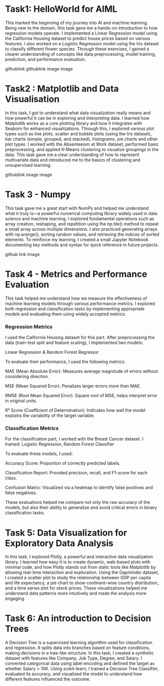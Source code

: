 # Task1: HelloWorld for AIML


This marked the beginning of my journey into AI and machine learning. Being new to the domain, this task gave me a hands-on introduction to how regression models operate. I implemented a Linear Regression model using the California Housing dataset to predict house prices based on various features. I also worked on a Logistic Regression model using the Iris dataset to classify different flower species. Through these exercises, I gained a clearer understanding of concepts like data preprocessing, model training, prediction, and performance evaluation.

githublink
githublink
image
image

# Task2 : Matplotlib and Data Visualisation

In this task, I got to understand what data visualization really means and how powerful it can be in exploring and interpreting data. I learned how Matplotlib works as a core plotting library and how it integrates with Seaborn for enhanced visualizations. Through this, I explored various plot types such as line plots, scatter and bubble plots (using the Iris dataset), bar charts (simple, grouped, and stacked), histograms, pie charts and other plot types. I worked with the Absenteeism at Work dataset, performed basic preprocessing, and applied K-Means clustering to visualize groupings in the data. This task gave me a clear understanding of how to represent multivariate data and introduced me to the basics of clustering and unsupervised learning.

githublink
image
image

# Task 3 - Numpy

This task gave me a great start with NumPy and helped me understand what it truly is—a powerful numerical computing library widely used in data science and machine learning. I explored fundamental operations such as array creation, reshaping, and repetition using the np.tile() method to repeat a small array across multiple dimensions. I also practiced generating arrays with np.arange(), sorting random values, and retrieving the indices of sorted elements. To reinforce my learning, I created a small Jupyter Notebook documenting key methods and syntax for quick reference in future projects.

github link
image


# Task 4 - Metrics and Performance Evaluation


This task helped me understand how we measure the effectiveness of machine learning models through various performance metrics. I explored both regression and classification tasks by implementing appropriate models and evaluating them using widely accepted metrics.

### Regression Metrics
I used the California Housing dataset for this part. After preprocessing the data (train-test split and feature scaling), I implemented two models:

Linear Regression &
Random Forest Regressor

To evaluate their performance, I used the following metrics:

MAE (Mean Absolute Error): Measures average magnitude of errors without considering direction.

MSE (Mean Squared Error): Penalizes larger errors more than MAE.

RMSE (Root Mean Squared Error): Square root of MSE, helps interpret error in original units.

R² Score (Coefficient of Determination): Indicates how well the model explains the variability of the target variable.


### Classification Metrics

For the classification part, I worked with the Breast Cancer dataset. I trained:
Logistic Regression,
Random Forest Classifier

To evaluate these models, I used:

Accuracy Score: Proportion of correctly predicted labels.

Classification Report: Provided precision, recall, and F1-score for each class.

Confusion Matrix: Visualized via a heatmap to identify false positives and false negatives.

These evaluations helped me compare not only the raw accuracy of the models, but also their ability to generalize and avoid critical errors in binary classification tasks.

# Task 5: Data Visualization for Exploratory Data Analysis

In this task, I explored Plotly, a powerful and interactive data visualization library. I learned how easy it is to create dynamic, web-based plots with minimal code, and how Plotly stands out from static tools like Matplotlib by allowing real-time interaction and exploration. Using the Gapminder dataset, I created a scatter plot to study the relationship between GDP per capita and life expectancy, a pie chart to show continent-wise country distribution, and a time series plot for stock prices. These visualizations helped me understand data patterns more intuitively and made the analysis more engaging.


# Task 6: An introduction to Decision Trees


A Decision Tree is a supervised learning algorithm used for classification and regression. It splits data into branches based on feature conditions, making decisions in a tree-like structure. In this task, I created a synthetic dataset with features like Company, Job Type, Degree, and Salary. I converted categorical data using label encoding and defined the target as whether Salary > 10K. Using scikit-learn, I trained a Decision Tree Classifier, evaluated its accuracy, and visualized the model to understand how different features influenced the outcome.








